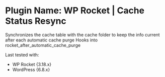 # Plugin Name: WP Rocket | Cache Status Resync

Synchronizes the cache table with the cache folder to keep the info current after each automatic cache purge
Hooks into rocket_after_automatic_cache_purge


Last tested with:
* WP Rocket {3.18.x}
* WordPress {6.8.x}
